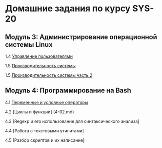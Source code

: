 # Домашние задания по курсу SYS-20

## Модуль 3: Администрирование операционной системы Linux

1.4 [Управление пользователями](3-04.md)

1.5 [Производительность системы](3-05.md)

1.5 [Производительность системы часть 2](3-06.md)

## Модуль 4: Программирование на Bash

4.1 [Переменные и условные операторы](4-01.md)

4.2 [Циклы и функции] (4-02.md)

4.3 [Regexp и его использование для синтаксического анализа]

4.4 [Работа с текстовыми утилитами]

4.5 [Разбор скриптов и их написание]
